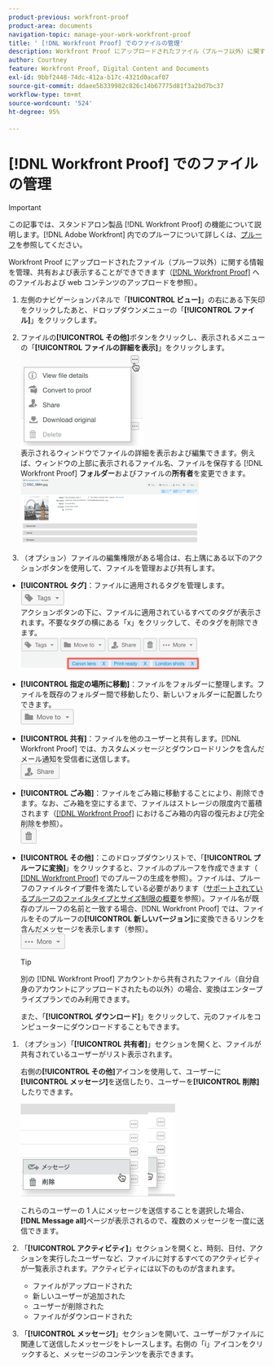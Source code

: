 ```yaml
---
product-previous: workfront-proof
product-area: documents
navigation-topic: manage-your-work-workfront-proof
title: ' [!DNL Workfront Proof] でのファイルの管理'
description: Workfront Proof にアップロードされたファイル（プルーフ以外）に関する情報を管理、共有および表示することができできます（「Workfront Proof へのファイルおよび web コンテンツのアップロード」を参照）。
author: Courtney
feature: Workfront Proof, Digital Content and Documents
exl-id: 9bbf2448-74dc-412a-b17c-4321d0acaf07
source-git-commit: ddaee5b339982c826c14b67775d81f3a2bd7bc37
workflow-type: tm+mt
source-wordcount: '524'
ht-degree: 95%

---
```


# [!DNL Workfront Proof] でのファイルの管理

>[!IMPORTANT]
>
>この記事では、スタンドアロン製品 [!DNL Workfront Proof] の機能について説明します。[!DNL Adobe Workfront] 内でのプルーフについて詳しくは、[プルーフ](../../../review-and-approve-work/proofing/proofing.md)を参照してください。

Workfront Proof にアップロードされたファイル（プルーフ以外）に関する情報を管理、共有および表示することができできます（[&#x200B; [!DNL Workfront Proof]](../../../workfront-proof/wp-work-proofsfiles/create-proofs-and-files/upload-files-web-content.md) へのファイルおよび web コンテンツのアップロードを参照）。

1. 左側のナビゲーションパネルで「**[!UICONTROL ビュー]**」の右にある下矢印をクリックしたあと、ドロップダウンメニューの「**[!UICONTROL ファイル]**」をクリックします。

1. ファイルの&#x200B;**[!UICONTROL その他]**&#x200B;ボタンをクリックし、表示されるメニューの「**[!UICONTROL ファイルの詳細を表示]**」をクリックします。\
   ![&#x200B; ファイルの詳細を表示 &#x200B;](assets/click-more-then-view-file-details.png)\
   表示されるウィンドウでファイルの詳細を表示および編集できます。例えば、ウィンドウの上部に表示されるファイル名、ファイルを保存する [!DNL Workfront Proof] **フォルダー**&#x200B;およびファイルの&#x200B;**所有者**&#x200B;を変更できます。\
   ![&#x200B; ファイルの詳細 &#x200B;](assets/file-details-page-350x129.png)

1. （オプション）ファイルの編集権限がある場合は、右上隅にある以下のアクションボタンを使用して、ファイルを管理および共有します。

* **[!UICONTROL タグ]**：ファイルに適用されるタグを管理します。\
   ![&#x200B; タグボタン &#x200B;](assets/tags-button.png)\
   アクションボタンの下に、ファイルに適用されているすべてのタグが表示されます。不要なタグの横にある「x」をクリックして、そのタグを削除できます。\
   ![&#x200B; ファイルタグの表示 &#x200B;](assets/view-file-tags-350x64.png)

* **[!UICONTROL 指定の場所に移動]**：ファイルをフォルダーに整理します。ファイルを既存のフォルダー間で移動したり、新しいフォルダーに配置したりできます。\
   ![&#x200B; フォルダーボタン &#x200B;](assets/folder-button.png)

* **[!UICONTROL 共有]**：ファイルを他のユーザーと共有します。[!DNL Workfront Proof] では、カスタムメッセージとダウンロードリンクを含んだメール通知を受信者に送信します。\
   ![&#x200B; 共有ボタン &#x200B;](assets/share-button.png)

* **[!UICONTROL ごみ箱]**：ファイルをごみ箱に移動することにより、削除できます。なお、ごみ箱を空にするまで、ファイルはストレージの限度内で蓄積されます（[&#x200B; [!DNL Workfront Proof]](../../../workfront-proof/wp-work-proofsfiles/manage-your-work/restore-and-empty-trash.md) におけるごみ箱の内容の復元および完全削除を参照）。\
   ![&#x200B; ごみ箱ボタン &#x200B;](assets/trash-button.png)

* **[!UICONTROL その他]**：このドロップダウンリストで、「**[!UICONTROL プルーフに変換]**」をクリックすると、ファイルのプルーフを作成できます（[&#x200B; [!DNL Workfront Proof]](../../../workfront-proof/wp-work-proofsfiles/create-proofs-and-files/generate-proofs.md) でのプルーフの生成を参照）。ファイルは、プルーフのファイルタイプ要件を満たしている必要があります（[サポートされているプルーフのファイルタイプとサイズ制限の概要](../../../review-and-approve-work/proofing/proofing-overview/supported-proofing-file-types.md)を参照）。ファイル名が既存のプルーフの名前と一致する場合、[!DNL Workfront Proof] では、ファイルをそのプルーフの&#x200B;**[!UICONTROL 新しいバージョン]**&#x200B;に変換できるリンクを含んだメッセージを表示します（参照）。\
   ![&#x200B; 詳細ボタン &#x200B;](assets/more-button-text-version.png)

  >[!TIP]
  >
  >別の [!DNL Workfront Proof] アカウントから共有されたファイル（自分自身のアカウントにアップロードされたもの以外）の場合、変換はエンタープライズプランでのみ利用できます。

  また、「**[!UICONTROL ダウンロード]**」をクリックして、元のファイルをコンピューターにダウンロードすることもできます。

1. （オプション）「**[!UICONTROL 共有者]**」セクションを開くと、ファイルが共有されているユーザーがリスト表示されます。

   右側の&#x200B;**[!UICONTROL その他]**&#x200B;アイコンを使用して、ユーザーに&#x200B;**[!UICONTROL メッセージ]**&#x200B;を送信したり、ユーザーを&#x200B;**[!UICONTROL 削除]**&#x200B;したりできます。

   ![&#x200B; メッセージと削除 &#x200B;](assets/message-and-remove.png)

   これらのユーザーの 1 人にメッセージを送信することを選択した場合、**[!DNL Message all]**&#x200B;ページが表示されるので、複数のメッセージを一度に送信できます。

1. 「**[!UICONTROL アクティビティ]**」セクションを開くと、時刻、日付、アクションを実行したユーザーなど、ファイルに対するすべてのアクティビティが一覧表示されます。アクティビティには以下のものが含まれます。

   * ファイルがアップロードされた
   * 新しいユーザーが追加された
   * ユーザーが削除された
   * ファイルがダウンロードされた

1. 「**[!UICONTROL メッセージ]**」セクションを開いて、ユーザーがファイルに関連して送信したメッセージをトレースします。右側の「i」アイコンをクリックすると、メッセージのコンテンツを表示できます。
